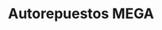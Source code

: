 ---
title: "Autorepuestos MEGA"
url: /liberia/autorepuestos-mega-carretera-interamericana-norte/
shop: piezas de automóviles
---